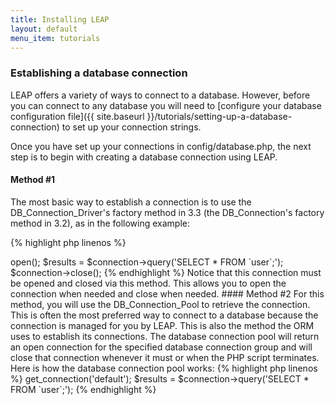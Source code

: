 ```yaml
---
title: Installing LEAP
layout: default
menu_item: tutorials
---
```


### Establishing a database connection

LEAP offers a variety of ways to connect to a database. However, before you can connect to any database you will need to [configure your database configuration file]({{ site.baseurl }}/tutorials/setting-up-a-database-connection) to set up your connection strings.

Once you have set up your connections in config/database.php, the next step is to begin with creating a database connection using LEAP.

#### Method #1

The most basic way to establish a connection is to use the DB_Connection_Driver's factory method in 3.3 (the DB_Connection's factory method in 3.2), as in the following example:

{% highlight php linenos %}
<?php
$connection = DB_Connection_Driver::factory('default');
$connection->open();
$results = $connection->query('SELECT * FROM `user`;');
$connection->close();
{% endhighlight %}

Notice that this connection must be opened and closed via this method. This allows you to open the connection when needed and close when needed.

#### Method #2

For this method, you will use the DB_Connection_Pool to retrieve the connection. This is often the most preferred way to connect to a database because the connection is managed for you by LEAP. This is also the method the ORM uses to establish its connections.

The database connection pool will return an open connection for the specified database connection group and will close that connection whenever it must or when the PHP script terminates. Here is how the database connection pool works:

{% highlight php linenos %}
<?php
$connection = DB_Connection_Pool::instance()->get_connection('default');
$results = $connection->query('SELECT * FROM `user`;');
{% endhighlight %}